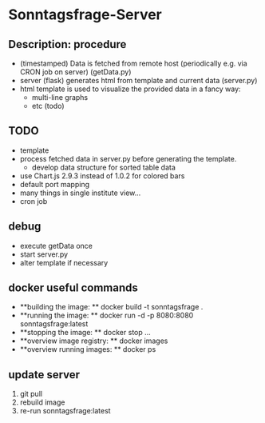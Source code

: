 # Sonntagsfrage-Server
## Description: procedure

* (timestamped) Data is fetched from remote host (periodically e.g. via 
CRON job on 
server) (getData.py)
* server (flask) generates html from template and current data 
(server.py)
* html template is used to visualize the provided data in a fancy way:
  * multi-line graphs
  * etc (todo)

## TODO

* template
* process fetched data in server.py before generating the template.
  * develop data structure for sorted table data 
* use Chart.js 2.9.3 instead of 1.0.2 for colored bars
* default port mapping
* many things in single institute view...
* cron job

## debug

* execute getData once
* start server.py
* alter template if necessary

## docker useful commands

* **building the image: ** docker build -t sonntagsfrage .
* **running the image: ** docker run -d -p 8080:8080 sonntagsfrage:latest
* **stopping the image: ** docker stop ...
* **overview image registry: ** docker images
* **overview running images: ** docker ps

## update server
1. git pull
2. rebuild image
3. re-run sonntagsfrage:latest
